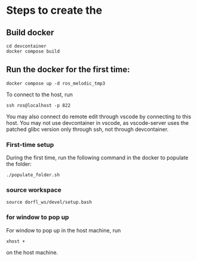 # Steps to create the
## Build docker
```
cd devcontainer
docker compose build
```

## Run the docker for the first time:
```
docker compose up -d ros_melodic_tmp3
```

To connect to the host, run
```
ssh ros@localhost -p 822
```

You may also connect do remote edit through vscode by connecting to this host. 
You may not use devcontainer in vscode, as vscode-server uses the patched glibc version
only through ssh, not through devcontainer.

### First-time setup
During the first time, run
the following command in the docker to populate the folder:
```
./populate_folder.sh
```

### source workspace
```
source dorfl_ws/devel/setup.bash
```

### for window to pop up
For window to pop up in the host machine, run
```
xhost +
```
on the host machine.
